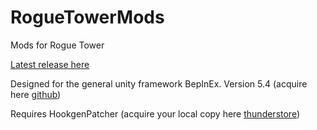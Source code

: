 # RogueTowerMods
Mods for Rogue Tower

[Latest release here](https://github.com/harbingerofme/RogueTowerMods/releases)

Designed for the general unity framework BepInEx. Version 5.4 (acquire here [github](https://github.com/BepInEx/BepInEx/releases))

Requires HookgenPatcher (acquire your local copy here [thunderstore](https://thunderstore.io/package/RiskofThunder/HookGenPatcher/))
